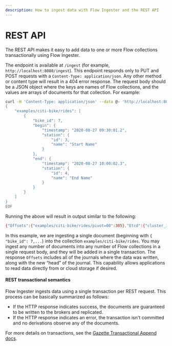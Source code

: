 ```yaml
---
description: How to ingest data with Flow Ingester and the REST API
---
```


# REST API

The REST API makes it easy to add data to one or more Flow collections transactionally using Flow Ingester.&#x20;

The endpoint is available at `/ingest` (for example, `http://localhost:8080/ingest`). This endpoint responds only to PUT and POST requests with a `Content-Type: application/json`. Any other method or content type will result in a 404 error response. The request body should be a JSON object where the keys are names of Flow collections, and the values are arrays of documents for that collection. For example:

```bash
curl -H 'Content-Type: application/json' --data @- 'http://localhost:8081/ingest' <<EOF
{
    "examples/citi-bike/rides": [
        {
            "bike_id": 7,
            "begin": {
                "timestamp": "2020-08-27 09:30:01.2",
                "station": {
                    "id": 3,
                    "name": "Start Name"
                }
            },
            "end": {
                "timestamp": "2020-08-27 10:00:02.3",
                "station": {
                    "id": 4,
                    "name": "End Name"
                }
            }
        }
    ]
}
EOF
```

Running the above will result in output similar to the following:

```bash
{"Offsets":{"examples/citi-bike/rides/pivot=00":305},"Etcd":{"cluster_id":14841639068965178418,"member_id":10276657743932975437,"revision":28,"raft_term":2}}
```

In this example, we are ingesting a single document (beginning with `{ "bike_id": 7,...`) into the collection `examples/citi-bike/rides`. You may ingest any number of documents into any number of Flow collections in a single request body, and they will be added in a single transaction. The response `Offsets` includes all of the journals where the data was written, along with the new “head” of the journal. This capability allows applications to read data directly from or cloud storage if desired.

#### REST transactional semantics

Flow Ingester ingests data using a single transaction per REST request. This process can be basically summarized as follows:

* If the HTTP response indicates success, the documents are guaranteed to be written to the brokers and replicated.
* If the HTTP response indicates an error, the transaction isn't committed and no derivations observe any of the documents.

For more details on transactions, see the [Gazette Transactional Append docs](https://gazette.readthedocs.io/en/latest/architecture-transactional-appends.html).&#x20;

